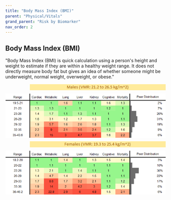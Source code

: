 ```yaml
---
title: "Body Mass Index (BMI)"
parent: "Physical/Vitals"
grand_parent: "Risk by Biomarker"
nav_order: 2
---
```



## Body Mass Index (BMI)


"Body Mass Index (BMI) is quick calculation using a person's height and weight to estimate if they are within a healthy weight range. It does not directly measure body fat but gives an idea of whether someone might be underweight, normal weight, overweight, or obese."

<div style="display: flex; flex-direction: column; gap: 10px;">

  <img src="/assets/images/vmrbiomarker_bmi__male.png" alt="Body Mass Index (BMI) VMR Male" style="margin-left: 15%">
  <img src="/assets/images/rr_bmi__male.png" alt="Body Mass Index (BMI) RR Male">

  <img src="/assets/images/vmrbiomarker_bmi__female.png" alt="Body Mass Index (BMI) VMR Female" style="margin-left: 15%; ">
  <img src="/assets/images/rr_bmi__female.png" alt="Body Mass Index (BMI) RR Female">

</div>



